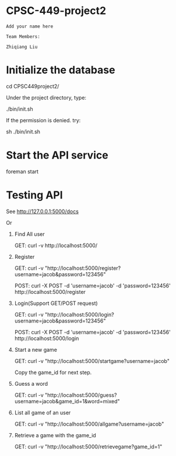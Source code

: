 # CPSC-449-project2

    Add your name here

    Team Members:

    Zhiqiang Liu 


# Initialize the database

cd CPSC449project2/

Under the project directory, type:

./bin/init.sh

If the permission is denied. try:

sh ./bin/init.sh

# Start the API service

foreman start

# Testing API

See http://127.0.0.1:5000/docs

Or

1. Find All user

    GET: curl -v http://localhost:5000/

2. Register

    GET: curl -v "http://localhost:5000/register?username=jacob&password=123456"
    
    POST: curl -X POST -d 'username=jacob' -d 'password=123456' http://localhost:5000/register
    
3. Login(Support GET/POST request)

    GET: curl -v "http://localhost:5000/login?username=jacob&password=123456"
    
    POST: curl -X POST -d 'username=jacob' -d 'password=123456' http://localhost:5000/login

3. Start a new game

    GET: curl -v "http://localhost:5000/startgame?username=jacob"

    Copy the game_id for next step.
4. Guess a word

    GET: curl -v "http://localhost:5000/guess?username=jacob&game_id=1&word=mixed"
    
5. List all game of an user

    GET: curl -v "http://localhost:5000/allgame?username=jacob"

6. Retrieve a game with the game_id

    GET: curl -v "http://localhost:5000/retrievegame?game_id=1"
    
